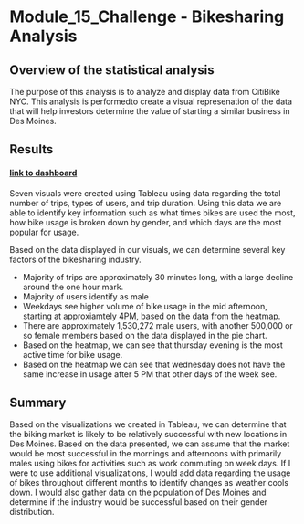 # Module_15_Challenge - Bikesharing Analysis

## Overview of the statistical analysis

The purpose of this analysis is to analyze and display data from CitiBike NYC. This analysis is performedto create a visual represenation of the data that will help investors determine the value of starting a similar business in Des Moines. 

## Results

#### [link to dashboard](https://public.tableau.com/app/profile/arya.javidi/viz/NYCCitiBikeAnalysisAryaFinal/Story1?publish=yes)

Seven visuals were created using Tableau using data regarding the total number of trips, types of users, and trip duration. Using this data we are able to identify key information such as what times bikes are used the most, how bike usage is broken down by gender, and which days are the most popular for usage. 

Based on the data displayed in our visuals, we can determine several key factors of the bikesharing industry. 

* Majority of trips are approximately 30 minutes long, with a large decline around the one hour mark. 
* Majority of users identify as male
* Weekdays see higher volume of bike usage in the mid afternoon, starting at approxiamtely 4PM, based on the data from the heatmap.
* There are approximately 1,530,272 male users, with another 500,000 or so female members based on the data displayed in the pie chart.  
* Based on the heatmap, we can see that thursday evening is the most active time for bike usage.
* Based on the heatmap we can see that wednesday does not have the same increase in usage after 5 PM that other days of the week see. 

## Summary

Based on the visualizations we created in Tableau, we can determine that the biking market is likely to be relatively successful with new locations in Des Moines. Based on the data presented, we can assume that the market would be most successful in the mornings and afternoons with primarily males using bikes for activities such as work commuting on week days. If I were to use additional visualizations, I would add data regarding the usage of bikes throughout different months to identify changes as weather cools down. I would also gather data on the population of Des Moines and determine if the industry would be successful based on their gender distribution. 
